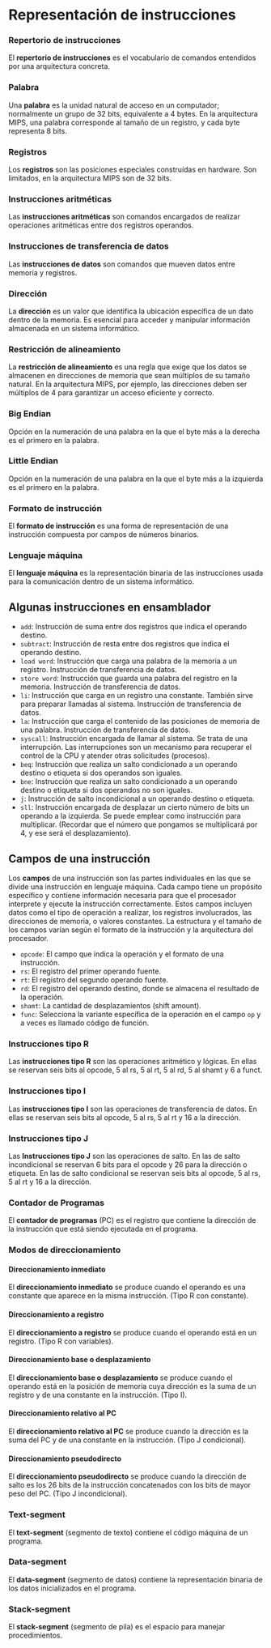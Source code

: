 # Representación de instrucciones

### Repertorio de instrucciones
El **repertorio de instrucciones** es el vocabulario de comandos entendidos por una arquitectura concreta.

### Palabra
Una **palabra** es la unidad natural de acceso en un computador; normalmente un grupo de 32 bits, equivalente a 4 bytes. En la arquitectura MIPS, una palabra corresponde al tamaño de un registro, y cada byte representa 8 bits.

### Registros
Los **registros** son las posiciones especiales construídas en hardware. Son limitados, en la arquitectura MIPS son de 32 bits.

### Instrucciones aritméticas
Las **instrucciones aritméticas** son comandos encargados de realizar operaciones aritméticas entre dos registros operandos.

### Instrucciones de transferencia de datos
Las **instrucciones de datos** son comandos que mueven datos entre memoria y registros.

### Dirección
La **dirección** es un valor que identifica la ubicación específica de un dato dentro de la memoria. Es esencial para acceder y manipular información almacenada en un sistema informático.

### Restricción de alineamiento
La **restricción de alineamiento** es una regla que exige que los datos se almacenen en direcciones de memoria que sean múltiplos de su tamaño natural. En la arquitectura MIPS, por ejemplo, las direcciones deben ser múltiplos de 4 para garantizar un acceso eficiente y correcto.

### Big Endian
Opción en la numeración de una palabra en la que el byte más a la derecha es el primero en la palabra.

### Little Endian
Opción en la numeración de una palabra en la que el byte más a la izquierda es el primero en la palabra.

### Formato de instrucción
El **formato de instrucción** es una forma de representación de una instrucción compuesta por campos de números binarios.

### Lenguaje máquina
El **lenguaje máquina** es la  representación binaria de las instrucciones usada para la comunicación dentro de un sistema informático.

## Algunas instrucciones en ensamblador

- `add`: Instrucción de suma entre dos registros que indica el operando destino.
- `subtract`: Instrucción de resta entre dos registros que indica el operando destino.
- `load word`: Instrucción que carga una palabra de la memoria a un registro. Instrucción de transferencia de datos.
- `store word`: Instrucción que guarda una palabra del registro en la memoria. Instrucción de transferencia de datos.
- `li`: Instrucción que carga en un registro una constante. También sirve para preparar llamadas al sistema. Instrucción de transferencia de datos.
- `la`: Instrucción que carga el contenido de las posiciones de memoria de una palabra. Instrucción de transferencia de datos.
- `syscall`: Instrucción encargada de llamar al sistema. Se trata de una interrupción. Las interrupciones son un mecanismo para recuperar el control de la CPU y atender otras solicitudes (procesos).
- `beq`: Instrucción que realiza un salto condicionado a un operando destino o etiqueta si dos operandos son iguales.
- `bne`: Instrucción que realiza un salto condicionado a un operando destino o etiqueta si dos operandos no son iguales.
- `j`: Instrucción de salto incondicional a un operando destino o etiqueta.
- `sll`: Instrucción encargada de desplazar un cierto número de bits un operando a la izquierda. Se puede emplear como instrucción para multiplicar. (Recordar que el número que pongamos se multiplicará por 4, y ese será el desplazamiento).


## Campos de una instrucción
Los **campos** de una instrucción son las partes individuales en las que se divide una instrucción en lenguaje máquina. Cada campo tiene un propósito específico y contiene información necesaria para que el procesador interprete y ejecute la instrucción correctamente. Estos campos incluyen datos como el tipo de operación a realizar, los registros involucrados, las direcciones de memoria, o valores constantes. La estructura y el tamaño de los campos varían según el formato de la instrucción y la arquitectura del procesador.

- `opcode`: El campo que indica la operación y el formato de una instrucción.
- `rs`: El registro del primer operando fuente.
- `rt`: El registro del segundo operando fuente.
- `rd`: El registro del operando destino, donde se almacena el resultado de la operación.
- `shamt`: La cantidad de desplazamientos (shift amount).
- `func`: Selecciona la variante específica de la operación en el campo `op` y a veces es llamado código de función.

### Instrucciones tipo R
Las **instrucciones tipo R** son las operaciones aritmético y lógicas. En ellas se reservan seis bits al opcode, 5 al rs, 5 al rt, 5 al rd, 5 al shamt y 6 a funct.

### Instrucciones tipo I
Las **instrucciones tipo I** son las operaciones de transferencia de datos. En ellas se reservan seis bits al opcode, 5 al rs, 5 al rt y 16 a la dirección.

### Instrucciones tipo J
Las **Instrucciones tipo J** son las operaciones de salto. En las de salto incondicional se reservan 6 bits para el opcode y 26 para la dirección o etiqueta.
En las de salto condicional se reservan seis bits al opcode, 5 al rs, 5 al rt y 16 a la dirección.

### Contador de Programas
El **contador de programas** (PC) es el registro que contiene la dirección de la instrucción que está siendo ejecutada en el programa.

### Modos de direccionamiento

#### Direccionamiento inmediato
El **direccionamiento inmediato** se produce cuando el operando es una constante que aparece en la misma instrucción. (Tipo R con constante).

#### Direccionamiento a registro
El **direccionamiento a registro** se produce cuando el operando está en un registro. (Tipo R con variables).

#### Direccionamiento base o desplazamiento
El **direccionamiento base o desplazamiento** se produce cuando el operando está en la posición de memoria cuya dirección es la suma de un registro y de una constante en la instrucción. (Tipo I).

#### Direccionamiento relativo al PC
El **direccionamiento relativo al PC** se produce cuando la dirección es la suma del PC y de una constante en la instrucción. (Tipo J condicional).

#### Direccionamiento pseudodirecto
El **direccionamiento pseudodirecto** se produce cuando la dirección de salto es los 26 bits de la instrucción concatenados con los bits de mayor peso del PC. (Tipo J incondicional).

### Text-segment
El **text-segment** (segmento de texto) contiene el código máquina de un programa.

### Data-segment
El **data-segment** (segmento de datos) contiene la representación binaria de los datos inicializados en el programa.

### Stack-segment
El **stack-segment** (segmento de pila) es el espacio para manejar procedimientos.
